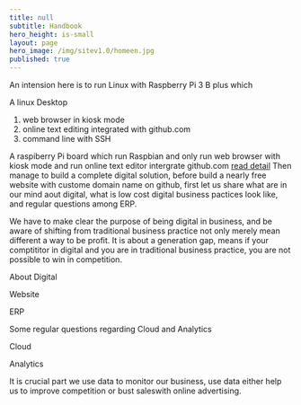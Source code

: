 ```yaml
---
title: null
subtitle: Handbook
hero_height: is-small
layout: page
hero_image: /img/sitev1.0/homeen.jpg
published: true
---
```


An intension here is to run Linux with Raspberry Pi 3 B plus  which

A linux Desktop
1. web browser in kiosk mode
2. online text editing integrated with github.com
3. command line with SSH

A raspiberry Pi board which run Raspbian and only run web browser with kiosk mode and run online text editor intergrate github.com [read detail](/docs/desktop/)
Then manage to build a complete digital solution, before build a nearly free website with custome domain name on github, first let us share what are in our mind aout digital, what is low cost digital business pactices look like, and regular questions among ERP.

We have to make clear the purpose of being digital in business, and be aware of shifting from traditional business practice not only merely mean different a way to be profit. It is about a generation gap, means if your comptititor in digital and you are in traditional business practice, you  are not possible to win in competition.

About Digital

Website

ERP

Some regular questions regarding Cloud and Analytics

Cloud

Analytics

It is crucial part we use data to monitor our business, use data either help us to improve competition or bust saleswith online advertising.